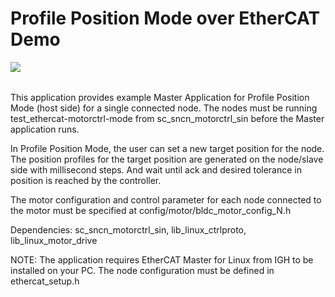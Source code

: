 Profile Position Mode over EtherCAT Demo
=========================
<a href="https://github.com/synapticon/sc_sncn_motorctrl_sin/blob/master/SYNAPTICON.md">
<img align="left" src="https://s3-eu-west-1.amazonaws.com/synapticon-resources/images/logos/synapticon_fullname_blackoverwhite_280x48.png"/>
</a>
<br/>
<br/>

This application provides example Master Application for Profile Position Mode (host side)
for a single connected node. The nodes must be running test_ethercat-motorctrl-mode from 
sc_sncn_motorctrl_sin before the Master application runs.

In Profile Position Mode, the user can set a new target position for the node. The position 
profiles for the target position are generated on the node/slave side with millisecond steps.
And wait until ack and desired tolerance in position is reached by the controller.

The motor configuration and control parameter for each node connected to the motor must be specified 
at config/motor/bldc_motor_config_N.h

Dependencies: sc_sncn_motorctrl_sin, lib_linux_ctrlproto, lib_linux_motor_drive

NOTE: The application requires EtherCAT Master for Linux from IGH to be installed on your PC. The 
node configuration must be defined in ethercat_setup.h


